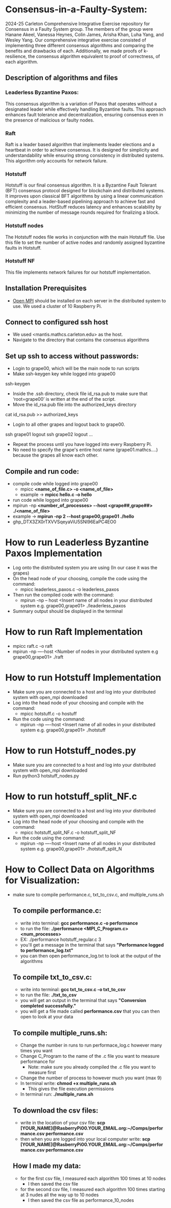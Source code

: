 # Consensus-in-a-Faulty-System:
2024-25 Carleton Comprehensive Integrative Exercise repository for Consensus in a Faulty System group. The members of the group were Hanane Akeel, Vanessa Heynes, Colin James, Arisha Khan, Luha Yang, and Wesley Yang. Our comprehensive integrative exercise consisted of implementing three different consensus algorithms and comparing the benefits and drawbacks of each. Additionally, we made proofs of k-resilience, the consensus algorithm equivalent to proof of correctness, of each algorithm.


## Description of algorithms and files

### Leaderless Byzantine Paxos:
This consensus algorithm is a variation of Paxos that operates without a designated leader while effectively handling Byzantine faults. This approach enhances fault tolerance and decentralization, ensuring consensus even in the presence of malicious or faulty nodes.

### Raft
Raft is a leader based algorithm that implements leader elections and a heartbeat in order to achieve consensus. It is designed for simplicity and understandability while ensuring strong consistency in distributed systems. This algorithm only accounts for network failure.

### Hotstuff
Hotstuff is our final consensus algorithm. It is a Byzantine Fault Tolerant (BFT) consensus protocol designed for blockchain and distributed systems. It improves upon classical BFT algorithms by using a linear communication complexity and a leader-based pipelining approach to achieve fast and efficient consensus. HotStuff reduces latency and enhances scalability by minimizing the number of message rounds required for finalizing a block.

### Hotstuff nodes
The Hotstuff nodes file works in conjunction with the main Hotstuff file. Use this file to set the number of active nodes and randomly assigned byzantine faults in Hotstuff.

### Hotstuff NF
This file implements network failures for our hotstuff implementation.

## Installation Prerequisites
  - [Open MPI](https://www.open-mpi.org) should be installed on each server in the distributed system to use. We used a cluster of 10 Raspberry Pi.



## Connect to configured ssh host
   - We used <mantis.mathcs.carleton.edu> as the host.
   - Navigate to the directory that contains the consensus algorithms


## Set up ssh to access without passwords:
  - Login to grape00, which will be the main node to run scripts
  - Make ssh-keygen key while logged into grape00


   ssh-keygen


   - Inside the .ssh directory, check file id_rsa.pub to make sure that ‘root=grape00’ is written at the end of the script.
   - Move the id_rsa.pub file into the authorized_keys directory
    
   cat id_rsa.pub >> authorized_keys


  - Login to all other grapes and logout back to grape00.


   ssh grape01
   logout
   ssh grape02
   logout
   ...


   - Repeat the process until you have logged into every Raspberry Pi.
   - No need to specify the grape's entire host name (grape01.mathcs….) because the grapes all know each other.




   ## Compile and run code:
   - compile code while logged into grape00
       - mpicc **<name_of_file.c> -o <name_of_file>**
       - example → **mpicc hello.c -o hello**
   - run code while logged into grape00
   - mpirun -np **<number_of_processes> --host <grape##,grape##> ./<name_of_file>**
   - example → **mpirun -np 2 --host grape00,grape01 ./hello**
   -  ghp_DTX3ZX0rTXVVSqeyaViU5SNI96EaPC4EO0


# How to run Leaderless Byzantine Paxos Implementation
- Log onto the distributed system you are using (In our case it was the grapes)
- On the head node of your choosing, compile the code using the command:
    - mpicc leaderless_paxos.c -o leaderless_paxos
- Then run the compiled code with the command:
    - mpirun -np <insert number of nodes> – host <Insert name of all nodes in your distributed system e.g. grape00,grape01> ./leaderless_paxos
- Summary output should be displayed in the terminal




# How to run Raft Implementation
- mpicc raft.c -o raft
- mpirun -np <number of nodes> —-host <Number of nodes in your distributed system e.g grape00,grape01> ./raft 

# How to run Hotstuff Implementation
- Make sure you are connected to a host and log into your distributed system with open_mpi downloaded
- Log into the head node of your choosing and compile with the command:
    - mpicc hotstuff.c -o hostuff
- Run the code using the command:
    - mpirun -np <number of nodes> —-host <Insert name of all nodes in your distributed system e.g. grape00,grape01> ./hotstuff


# How to run Hotstuff_nodes.py
- Make sure you are connected to a host and log into your distributed system with open_mpi downloaded
- Run python3 hotstuff_nodes.py

# How to run hotstuff_split_NF.c
- Make sure you are connected to a host and log into your distributed system with open_mpi downloaded
- Log into the head node of your choosing and compile with the command:
    - mpicc hotstuff_split_NF.c -o hotstuff_split_NF
- Run the code using the command:
    - mpirun -np <number of nodes> —-host <Insert name of all nodes in your distributed system e.g. grape00,grape01> ./hotstuff_split_N

# How to Collect Data on Algorithms for Visualization:
* make sure to compile performance.c, txt_to_csv.c, and multiple_runs.sh


   ## To compile performance.c:
   - write into terminal: **gcc performance.c -o performance**
   - to run the file: **./performance <MPI_C_Program.c> <num_processes>**
   - EX: ./performance hotstuff_regular.c 3
   - you'll get a message in the terminal that says **"Performance logged to performance_log.txt"**
   - you can then open performance_log.txt to look at the output of the algorithms


   ## To compile txt_to_csv.c:
   - write into terminal: **gcc txt_to_csv.c -o txt_to_csv**
   - to run the file: **./txt_to_csv**
   - you will get an output in the terminal that says **"Conversion completed successfully."**
   - you will get a file made called **performance.csv** that you can then open to look at your data


   ## To compile multiple_runs.sh:
   - Change the number in runs to run performace_log.c however many times you want
   - Change C_Program to the name of the .c file you want to measure performance for
       - Note: make sure you already compiled the .c file you want to measure first
   - Change the number of process to however much you want (max 9)
   - In terminal write: **chmod +x multiple_runs.sh**
       - This gives the file execution permissions
   - In terminal run: **./multiple_runs.sh**


   ## To download the csv files:
   - write in the location of your csv file: **scp [YOUR_NAME]@RasberryPi00.YOUR_EMAIL.org:~/Comps/performance.csv performance.csv**
   - then when you are logged into your local computer write:  **scp [YOUR_NAME]@RasberryPi00.YOUR_EMAIL.org:~/Comps/performance.csv performance.csv**


   ## How I made my data:
   - for the first csv file, I measured each algorithm 100 times at 10 nodes
       - I then saved the csv file
   - for the second csv file, I measured each algorithm 100 times starting at 3 nudes all the way up to 10 nodes
       - I then saved the csv file as performance_10_nodes










